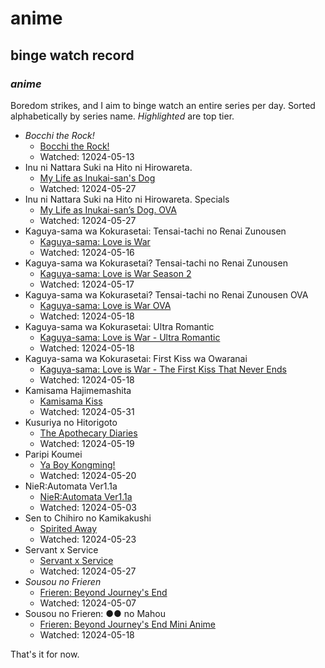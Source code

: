 # anime

## binge watch record

### _anime_

Boredom strikes, and I aim to binge watch an entire series per day.
Sorted alphabetically by series name.
_Highlighted_ are top tier.

- _Bocchi the Rock!_ 
  - [Bocchi the Rock!](https://myanimelist.net/anime/47917/Bocchi_the_Rock)
  - Watched: 12024-05-13
- Inu ni Nattara Suki na Hito ni Hirowareta.
  - [My Life as Inukai-san's Dog](https://myanimelist.net/anime/51265/Inu_ni_Nattara_Suki_na_Hito_ni_Hirowareta)
  - Watched: 12024-05-27
- Inu ni Nattara Suki na Hito ni Hirowareta. Specials
  - [My Life as Inukai-san’s Dog. OVA](https://myanimelist.net/anime/54225/Inu_ni_Nattara_Suki_na_Hito_ni_Hirowareta_Specials)
  - Watched: 12024-05-27
- Kaguya-sama wa Kokurasetai: Tensai-tachi no Renai Zunousen
  - [Kaguya-sama: Love is War](https://myanimelist.net/anime/37999/Kaguya-sama_wa_Kokurasetai__Tensai-tachi_no_Renai_Zunousen)
  - Watched: 12024-05-16
- Kaguya-sama wa Kokurasetai? Tensai-tachi no Renai Zunousen
  - [Kaguya-sama: Love is War Season 2](https://myanimelist.net/anime/40591/Kaguya-sama_wa_Kokurasetai_Tensai-tachi_no_Renai_Zunousen)
  - Watched: 12024-05-17
- Kaguya-sama wa Kokurasetai? Tensai-tachi no Renai Zunousen OVA
  - [Kaguya-sama: Love is War OVA](https://myanimelist.net/anime/43609/Kaguya-sama_wa_Kokurasetai_Tensai-tachi_no_Renai_Zunousen_OVA)
  - Watched: 12024-05-18
- Kaguya-sama wa Kokurasetai: Ultra Romantic
  - [Kaguya-sama: Love is War - Ultra Romantic](https://myanimelist.net/anime/43608/Kaguya-sama_wa_Kokurasetai__Ultra_Romantic)
  - Watched: 12024-05-18
- Kaguya-sama wa Kokurasetai: First Kiss wa Owaranai
  - [Kaguya-sama: Love is War - The First Kiss That Never Ends](https://myanimelist.net/anime/52198/Kaguya-sama_wa_Kokurasetai__First_Kiss_wa_Owaranai)
  - Watched: 12024-05-18
- Kamisama Hajimemashita
  - [Kamisama Kiss](https://myanimelist.net/anime/14713/Kamisama_Hajimemashita)
  - Watched: 12024-05-31
- Kusuriya no Hitorigoto
  - [The Apothecary Diaries](https://myanimelist.net/anime/54492/Kusuriya_no_Hitorigoto)
  - Watched: 12024-05-19
- Paripi Koumei
  - [Ya Boy Kongming!](https://myanimelist.net/anime/50380/Paripi_Koumei?q=par&cat=anime)
  - Watched: 12024-05-20
- NieR:Automata Ver1.1a
  - [NieR:Automata Ver1.1a](https://myanimelist.net/anime/51105/NieR_Automata_Ver11a)
  - Watched: 12024-05-03
- Sen to Chihiro no Kamikakushi
  - [Spirited Away](https://myanimelist.net/anime/199/Sen_to_Chihiro_no_Kamikakushi)
  - Watched: 12024-05-23
- Servant x Service
  - [Servant x Service](https://myanimelist.net/anime/18119/Servant_x_Service)
  - Watched: 12024-05-27
- _Sousou no Frieren_
  - [Frieren: Beyond Journey's End](https://myanimelist.net/anime/52991/Sousou_no_Frieren)
  - Watched: 12024-05-07
- Sousou no Frieren: ●● no Mahou
  - [Frieren: Beyond Journey's End Mini Anime](https://myanimelist.net/anime/56885/Sousou_no_Frieren__%E2%97%8F%E2%97%8F_no_Mahou)
  - Watched: 12024-05-18

That's it for now.

<!--

- Violet Evergarden
  - [Violet Evergarden](https://myanimelist.net/anime/33352/Violet_Evergarden)
- Violet Evergarden: Kitto "Ai" wo Shiru Hi ga Kuru no Darou
  - [Violet Evergarden: The Day You Understand "I Love You" Will Surely Come](https://myanimelist.net/anime/37095/Violet_Evergarden__Kitto_Ai_wo_Shiru_Hi_ga_Kuru_no_Darou)
- Violet Evergarden Gaiden: Eien to Jidou Shuki Ningyou
  - [Violet Evergarden: Eternity and the Auto Memory Doll](https://myanimelist.net/anime/39741/Violet_Evergarden_Gaiden__Eien_to_Jidou_Shuki_Ningyou)
- Violet Evergarden Movie
  - [Violet Evergarden: The Movie](https://myanimelist.net/anime/37987/Violet_Evergarden_Movie)

-->
